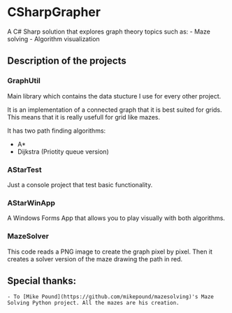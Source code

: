 
# CSharpGrapher

A C# Sharp solution that explores graph theory topics such as:
	- Maze solving
	- Algorithm visualization

## Description of the projects

### GraphUtil

Main library which contains the data stucture I use for every other project.

It is an implementation of a connected graph that it is best suited for grids.
This means that it is really usefull for grid like mazes.

It has two path finding algorithms:

- A*
- Dijkstra (Priotity queue version)

### AStarTest

Just a console project that test basic functionality.

### AStarWinApp

A Windows Forms App that allows you to play visually with both algorithms.

### MazeSolver

This code reads a PNG image to create the graph pixel by pixel.
Then it creates a solver version of the maze drawing the path in red.

## Special thanks:

	- To [Mike Pound](https://github.com/mikepound/mazesolving)'s Maze Solving Python project. All the mazes are his creation.